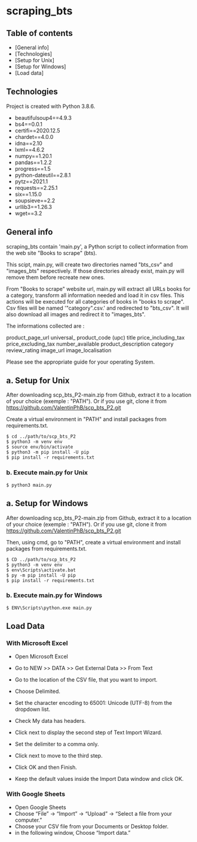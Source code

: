 # scraping_bts
## Table of contents

* [General info]
* [Technologies]
* [Setup for Unix]
* [Setup for Windows]
* [Load data]

## Technologies

Project is created with Python 3.8.6.

* beautifulsoup4==4.9.3
* bs4==0.0.1
* certifi==2020.12.5
* chardet==4.0.0
* idna==2.10
* lxml==4.6.2
* numpy==1.20.1
* pandas==1.2.2
* progress==1.5
* python-dateutil==2.8.1
* pytz==2021.1
* requests==2.25.1
* six==1.15.0
* soupsieve==2.2
* urllib3==1.26.3
* wget==3.2


## General info 

scraping_bts contain 'main.py', a Python script to collect information from the web site "Books to scrape" (bts).

This scipt, main.py, will create two directories named "bts_csv" and "images_bts" respectively.
If those directories already exist, main.py will remove them before recreate new ones.

From "Books to scrape" website url, main.py will extract all URLs books for a category, transform all information needed and load it in csv files.
This actions will be executed for all categories of books in "books to scrape". Csv files will be named '"category".csv.' and redirected to "bts_csv".
It will also download all images and redirect it to "images_bts".

The informations collected are :

product_page_url
universal_ product_code (upc)
title
price_including_tax
price_excluding_tax
number_available
product_description
category
review_rating
image_url
image_localisation


Please see the appropriate guide for your operating System.


## a. Setup for Unix 

After downloading scp_bts_P2-main.zip from Github, extract it to a location of your choice (exemple : "PATH").
Or if you use git, clone it from https://github.com/ValentinPhB/scp_bts_P2.git

Create a virtual environment in "PATH" and install packages from requirements.txt.
```
$ cd ../path/to/scp_bts_P2
$ python3 -m venv env
$ source env/bin/activate
$ python3 -m pip install -U pip
$ pip install -r requirements.txt
```

### b. Execute main.py for Unix 
```
$ python3 main.py
```

## a. Setup for Windows 

After downloading scp_bts_P2-main.zip from Github, extract it to a location of your choice (exemple : "PATH").
Or if you use git, clone it from https://github.com/ValentinPhB/scp_bts_P2.git

Then, using cmd, go to "PATH", create a virtual environment and install packages from requirements.txt.
```
$ CD ../path/to/scp_bts_P2
$ python3 -m venv env
$ env\Scripts\activate.bat
$ py -m pip install -U pip
$ pip install -r requirements.txt
```

### b. Execute main.py for Windows
```
$ ENV\Scripts\python.exe main.py
```

## Load Data
### With Microsoft Excel

* Open Microsoft Excel
* Go to NEW >> DATA >> Get External Data >> From Text
* Go to the location of the CSV file, that you want to import.
* Choose Delimited.
* Set the character encoding to 65001: Unicode (UTF-8) from the dropdown list.
* Check My data has headers.
* Click next to display the second step of Text Import Wizard.

* Set the delimiter to a comma only.
* Click next to move to the third step.

* Click OK and then Finish.

* Keep the default values inside the Import Data window and click OK.

### With Google Sheets

* Open Google Sheets
* Choose “File” → “Import” → “Upload” → “Select a file from your computer.”
* Choose your CSV file from your Documents or Desktop folder.
* in the following window, Choose “Import data.”




